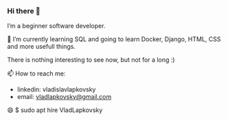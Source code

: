 ### Hi there 👋

I’m a beginner software developer.

🌱 I’m currently learning SQL and going to learn Docker, Django, HTML, CSS and more usefull things. 

There is nothing interesting to see now, but not for a long :)

📫 How to reach me: 
- linkedin: vladislavlapkovsky
- email: vladlapkovsky@gmail.com

😄 $ sudo apt hire VladLapkovsky

<!--
**VladLapkovsky/VladLapkovsky** is a ✨ _special_ ✨ repository because its `README.md` (this file) appears on your GitHub profile.

Here are some ideas to get you started:

- 🔭 I’m currently working on ...
- 🌱 I’m currently learning ...
- 👯 I’m looking to collaborate on ...
- 🤔 I’m looking for help with ...
- 💬 Ask me about ...
- 📫 How to reach me: ...
- 😄 Pronouns: ...
- ⚡ Fun fact: ...
-->
